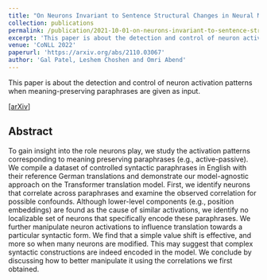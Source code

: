 ```yaml
---
title: "On Neurons Invariant to Sentence Structural Changes in Neural Machine Translation"
collection: publications
permalink: /publication/2021-10-01-on-neurons-invariant-to-sentence-structural-changes-in-neural-machine-translation
excerpt: 'This paper is about the detection and control of neuron activation patterns when meaning-preserving paraphrases are given as input.'
venue: 'CoNLL 2022'
paperurl: 'https://arxiv.org/abs/2110.03067'
author: 'Gal Patel, Leshem Choshen and Omri Abend'
---
```

This paper is about the detection and control of neuron activation patterns when meaning-preserving paraphrases are given as input.

[[arXiv](https://arxiv.org/abs/2110.03067)]

## Abstract
To gain insight into the role neurons play, we study the activation patterns corresponding to meaning preserving paraphrases (e.g., active-passive). We compile a dataset of controlled syntactic paraphrases in English with their reference German translations and demonstrate our model-agnostic approach on the Transformer translation model. First, we identify neurons that correlate across paraphrases and examine the observed correlation for possible confounds. Although lower-level components (e.g., position embeddings) are found as the cause of similar activations, we identify no localizable set of neurons that specifically encode these paraphrases. We further manipulate neuron activations to influence translation towards a particular syntactic form. We find that a simple value shift is effective, and more so when many neurons are modified. This may suggest that complex syntactic constructions are indeed encoded in the model. We conclude by discussing how to better manipulate it using the correlations we first obtained.



